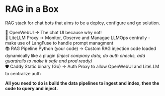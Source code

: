 #  RAG in a Box

RAG stack for chat bots that aims to be a deploy, configure and go solution. 

🧠 OpenWebUI  -> The chat UI because why not!  
🔄 LiteLLM Proxy	-> Monitor, Observe and Managae LLMOps centrally - make use of LangFuse to handle prompt managment     
📚 RAG Pipeline	Python (your code) -> Custom RAG injection code loaded dynamically like a plugin _(Inject company data, do auth checks, add guardrails to make it safe and prod ready)_   
🛡️ Caddy	Static binary (Go)	-> Auth Proxy to allow OpenWebUI and LiteLLM to centralize auth  

**All you need to do is build the data pipelines to ingest and index, then the code to query and inject.**  

